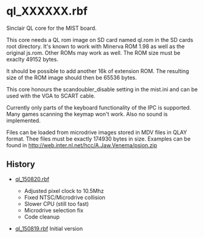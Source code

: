 ql_XXXXXX.rbf
=============

Sinclair QL core for the MIST board.

This core needs a QL rom image on SD card named ql.rom in the SD cards
root directory. It's known to work with Minerva ROM 1.98 as well as the
original js.rom. Other ROMs may work as well. The ROM size must be exaclty
49152 bytes.

It should be possible to add another 16k of extension ROM. The resulting size
of the ROM image should then be 65536 bytes.

This core honours the scandoubler_disable setting in the mist.ini and can
be used with the VGA to SCART cable.

Currently only parts of the keyboard functionality of the IPC is supported.
Many games scanning the keymap won't work. Also no sound is implemented.

Files can be loaded from microdrive images stored in MDV files in QLAY
format. Thee files must be exactly 174930 bytes in size. Examples can
be found in http://web.inter.nl.net/hcc/A.Jaw.Venema/psion.zip

History
-------

* [ql_150820.rbf](https://github.com/mist-devel/mist-binaries/raw/master/cores/ql/ql_150820.rbf)
  - Adjusted pixel clock to 10.5Mhz
  - Fixed NTSC/Microdrive collision
  - Slower CPU (still too fast)
  - Microdrive selection fix
  - Code cleanup

* [ql_150819.rbf](https://github.com/mist-devel/mist-binaries/raw/master/cores/ql/ql_150819.rbf) Initial version
